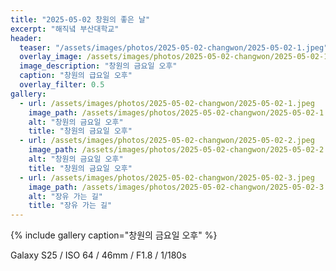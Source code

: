 ```yaml
---
title: "2025-05-02 창원의 좋은 날"
excerpt: "해직녘 부산대학교"
header:
  teaser: "/assets/images/photos/2025-05-02-changwon/2025-05-02-1.jpeg"
  overlay_image: /assets/images/photos/2025-05-02-changwon/2025-05-02-1.jpeg
  image_description: "창원의 금요일 오후"
  caption: "창원의 급요일 오후"
  overlay_filter: 0.5
gallery:
  - url: /assets/images/photos/2025-05-02-changwon/2025-05-02-1.jpeg
    image_path: /assets/images/photos/2025-05-02-changwon/2025-05-02-1.jpeg
    alt: "창원의 금요일 오후"
    title: "창원의 금요일 오후"
  - url: /assets/images/photos/2025-05-02-changwon/2025-05-02-2.jpeg
    image_path: /assets/images/photos/2025-05-02-changwon/2025-05-02-2.jpeg
    alt: "창원의 금요일 오후"
    title: "창원의 금요일 오후"
  - url: /assets/images/photos/2025-05-02-changwon/2025-05-02-3.jpeg
    image_path: /assets/images/photos/2025-05-02-changwon/2025-05-02-3.jpeg
    alt: "장유 가는 길"
    title: "장유 가는 길"
---
```


{% include gallery caption="창원의 금요일 오후" %}

Galaxy S25 / ISO 64 / 46mm / F1.8 / 1/180s